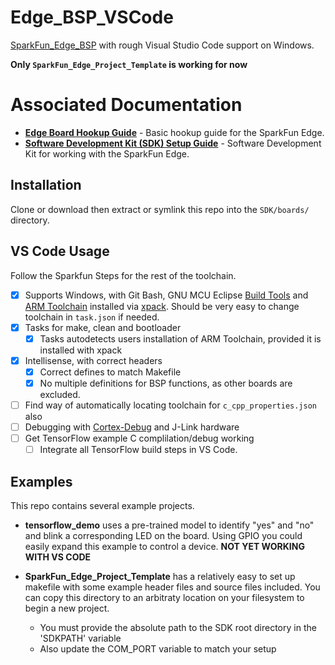 # Edge_BSP_VSCode


[SparkFun_Edge_BSP](https://github.com/sparkfun/SparkFun_Edge_BSP) with rough Visual Studio Code support on Windows.

**Only `SparkFun_Edge_Project_Template` is working for now**

# Associated Documentation
* **[Edge Board Hookup Guide](https://learn.sparkfun.com/tutorials/sparkfun-edge-hookup-guide)** - Basic hookup guide for the SparkFun Edge.
* **[Software Development Kit (SDK) Setup Guide](https://learn.sparkfun.com/tutorials/using-sparkfun-edge-board-with-ambiq-apollo3-sdk)** - Software Development Kit for working with the SparkFun Edge.


## Installation

Clone or download then extract or symlink this repo into the ```SDK/boards/``` directory. 

## VS Code Usage

Follow the Sparkfun Steps for the rest of the toolchain.

- [x] Supports Windows, with Git Bash, GNU MCU Eclipse [Build Tools](https://gnu-mcu-eclipse.github.io/windows-build-tools/) and [ARM Toolchain](https://gnu-mcu-eclipse.github.io/toolchain/arm/install/) installed via [xpack](https://github.com/xpack/xpm-js). Should be very easy to change toolchain in `task.json` if needed.
- [x] Tasks for make, clean and bootloader
  - [x] Tasks autodetects users installation of ARM Toolchain, provided it is installed with xpack
- [x] Intellisense, with correct headers
  - [x] Correct defines to match Makefile
  - [x] No multiple definitions for BSP functions, as other boards are excluded.
- [ ] Find way of automatically locating toolchain for `c_cpp_properties.json` also
- [ ] Debugging with [Cortex-Debug](https://marcelball.ca/projects/cortex-debug/) and J-Link hardware
- [ ] Get TensorFlow example C complilation/debug working
  - [ ] Integrate all TensorFlow build steps in VS Code.

## Examples
This repo contains several example projects. 

* **tensorflow_demo** uses a pre-trained model to identify "yes" and "no" and blink a corresponding LED on the board. Using GPIO you could easily expand this example to control a device.  **NOT YET WORKING WITH VS CODE**

* **SparkFun_Edge_Project_Template** has a relatively easy to set up makefile with some example header files and source files included. You can copy this directory to an arbitraty location on your filesystem to begin a new project. 
  * You must provide the absolute path to the SDK root directory in the 'SDKPATH' variable
  * Also update the COM_PORT variable to match your setup
